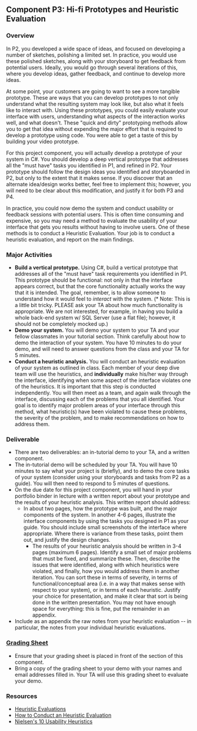 

## Component P3: Hi-fi Prototypes and Heuristic Evaluation

### Overview

In P2, you developed a wide space of ideas, and focused on developing a number of sketches, polishing a limited set. In practice, you would use these polished sketches, along with your storyboard to get feedback from potential users. Ideally, you  would go through several iterations of this, where you develop ideas, gather feedback, and continue to develop more ideas.

At some point, your customers are going to want to see a more tangible prototype. These are ways that you can develop prototypes to not only understand what the resulting system may look like, but also what it feels like to interact with. Using these prototypes, you could easily evaluate your interface with users, understanding what aspects of the interaction works well, and what doesn't. These "quick and dirty" prototyping methods allow you to get that idea without expending the major effort that is required to develop a prototype using code. You were able to get a taste of this by building your video prototype.

For this project component, you will actually develop a prototype of your system in C#. You should develop a deep vertical prototype that addresses all the "must have" tasks you identified in P1, and refined in P2. Your prototype should follow the design ideas you identified and storyboarded in P2, but only to the extent that it makes sense. If you discover that an alternate idea/design works better, feel free to implement this; however, you will need to be clear about this modification, and justify it for both P3 and P4.

In practice, you could now demo the system and conduct usability or feedback sessions with potential users. This is often time consuming and expensive, so you may need a method to evaluate the usability of your interface that gets you results without having to involve users. One of these methods is to conduct a Heuristic Evaluation. Your job is to conduct a heuristic evaluation, and report on the main findings.

### Major Activities

* **Build a vertical prototype.** Using C#, build a vertical prototype that addresses all of the "must have" task requirements you identified in P1. This prototype should be functional: not only in that the interface appears correct, but that the core functionality actually works the way that it is intended. The goal, remember, is to allow someone to understand how it would feel to _interact_ with the system. (* Note: This is a little bit tricky. PLEASE ask your TA about how much functionality is appropriate. We are not interested, for example, in having you build a whole back-end system w/ SQL Server (use a flat file); however, it should not be completely mocked up.)
* **Demo your system.** You will demo your system to your TA and your fellow classmates in your tutorial section. Think carefully about how to demo the interaction of your system. You have 10 minutes to do your demo, and will need to answer questions from the class and your TA for 5 minutes.
* **Conduct a heuristic analysis.** You will conduct an heuristic evaluation of your system as outlined in class. Each member of your deep dive team will use the heuristics, and **individually** make his/her way through the interface, identifying when some aspect of the interface violates one of the heuristics. It is important that this step is conducted independently. You will then meet as a team, and again walk through the interface, discussing each of the problems that you all identified. Your goal is to identify  major problem areas of your interface through this method, what heuristic(s) have been violated to cause these problems, the severity of the problem, and to make recommendations on how to address them.

### Deliverable

* There are two deliverables: an in-tutorial demo to your TA, and a written component.
* The in-tutorial demo will be scheduled by your TA. You will have 10 minutes to say what your project is (briefly), and to demo the core tasks of your system (consider using your storyboards and tasks from P2 as a guide). You will then need to respond to 5 minutes of questions.
* On the due date for this project component, you will hand in your portfolio binder in lecture with a written report about your prototype and the results of your heuristic analysis. This written report should address:
    * In about two pages, how the prototype was built, and the major components of the system. In another 4-6 pages, illustrate the interface components by using the tasks you designed in P1 as your guide. You should include small screenshots of the interface where appropriate. Where there is variance from these tasks, point them out, and justify the design changes.
        * The results of your heuristic analysis should be written in 3-4 pages (maximum 6 pages). Identify a small set of major problems that must be fixed, and summarize these. Then, describe the issues that were identified, along with which heuristics were violated, and finally, how you would address them in another iteration. You can sort these in terms of severity, in terms of functional/conceptual area (i.e. in a way that makes sense with respect to your system), or in terms of each heuristic. Justify your choice for presentation, and make it clear that sort is being done in the written presentation. You may not have enough space for everything: this is fine, put the remainder in an appendix.
* Include as an appendix the raw notes from your heuristic evaluation -- in particular, the notes from your individual heuristic evaluations.

### [Grading Sheet](GradingSheets.md)

* Ensure that your grading sheet is placed in front of the section of this component.
* Bring a copy of the grading sheet to your demo with your names and email addresses filled in. Your TA will use this grading sheet to evaluate your demo.

### Resources

* [Heuristic Evaluations](http://www.useit.com/papers/heuristic/)
* [How to Conduct an Heuristic Evaluation](http://www.useit.com/papers/heuristic/heuristic_evaluation.html)
* [Nielsen's 10 Usability Heuristics](http://www.useit.com/papers/heuristic/heuristic_list.html)
